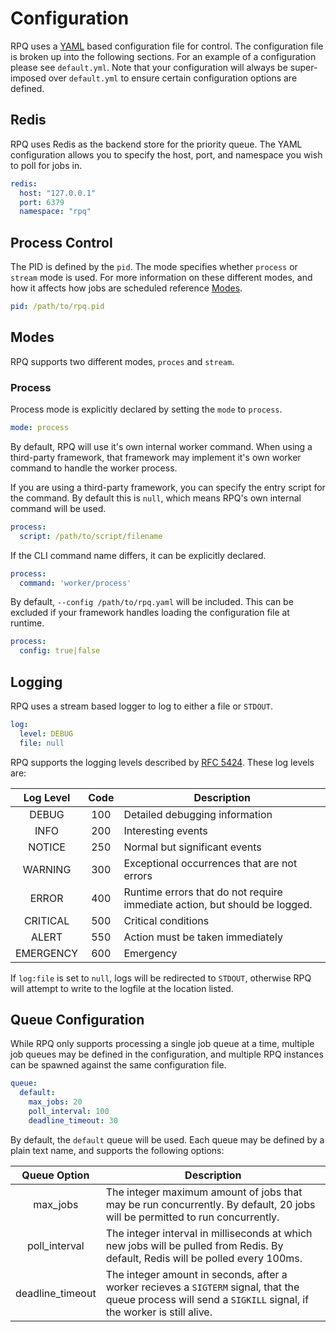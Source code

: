 # Configuration

RPQ uses a [YAML](http://www.yaml.org/) based configuration file for control. The configuration file is broken up into the following sections. For an example of a configuration please see `default.yml`. Note that your configuration will always be super-imposed over `default.yml` to ensure certain configuration options are defined.

## Redis

RPQ uses Redis as the backend store for the priority queue. The YAML configuration allows you to specify the host, port, and namespace you wish to poll for jobs in.

```yaml
redis:
  host: "127.0.0.1"
  port: 6379
  namespace: "rpq"
```

## Process Control

The PID is defined by the `pid`. The mode specifies whether `process` or `stream` mode is used. For more information on these different modes, and how it affects how jobs are scheduled reference [Modes](Modes.md).

```yaml
pid: /path/to/rpq.pid
```

## Modes
RPQ supports two different modes, `proces` and `stream`.

### Process
Process mode is explicitly declared by setting the `mode` to `process`.

```yaml
mode: process
```

By default, RPQ will use it's own internal worker command. When using a third-party framework, that framework may implement it's own worker command to handle the worker process.

If you are using a third-party framework, you can specify the entry script for the command. By default this is `null`, which means RPQ's own internal command will be used.

```yaml
process:
  script: /path/to/script/filename
```

If the CLI command name differs, it can be explicitly declared.
```yaml
process:
  command: 'worker/process'
```

By default, `--config /path/to/rpq.yaml` will be included. This can be excluded if your framework handles loading the configuration file at runtime.

```yaml
process:
  config: true|false
```

## Logging

RPQ uses a stream based logger to log to either a file or `STDOUT`.

```yaml
log:
  level: DEBUG
  file: null
```

RPQ supports the logging levels described by [RFC 5424](https://tools.ietf.org/html/rfc5424). These log levels are:


| Log Level | Code | Description |
|:---------:|:---:|-------------|
| DEBUG     | 100 | Detailed debugging information |
| INFO      | 200 | Interesting events |
| NOTICE    | 250 | Normal but significant events |
| WARNING   | 300 | Exceptional occurrences that are not errors |
| ERROR     | 400 | Runtime errors that do not require immediate action, but should be logged. |
| CRITICAL  | 500 | Critical conditions |
| ALERT     | 550 | Action must be taken immediately |
| EMERGENCY | 600 | Emergency |

If `log:file` is set to `null`, logs will be redirected to `STDOUT`, otherwise RPQ will attempt to write to the logfile at the location listed.

## Queue Configuration

While RPQ only supports processing a single job queue at a time, multiple job queues may be defined in the configuration, and multiple RPQ instances can be spawned against the same configuration file.

```yaml
queue:
  default:
    max_jobs: 20
    poll_interval: 100
    deadline_timeout: 30
```

By default, the `default` queue will be used. Each queue may be defined by a plain text name, and supports the following options:

| Queue Option | Description |
|:------------:|-------------|
| max_jobs | The integer maximum amount of jobs that may be run concurrently. By default, 20 jobs will be permitted to run concurrently. |
| poll_interval | The integer interval in milliseconds at which new jobs will be pulled from Redis. By default, Redis will be polled every 100ms. |
| deadline_timeout | The integer amount in seconds, after a worker recieves a `SIGTERM` signal, that the queue process will send a `SIGKILL` signal, if the worker is still alive. |